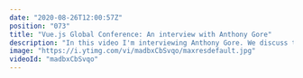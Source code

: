 ```yaml
---
date: "2020-08-26T12:00:57Z"
position: "073"
title: "Vue.js Global Conference: An interview with Anthony Gore"
description: "In this video I'm interviewing Anthony Gore. We discuss talk about Vue 3 for Vue 2 developers. Furthermore we dive into how he started is famous newsletter and how he manages to monetize his efforts for the our Vue community.\n\nAnthony's newsletter has been my go-to for years so I'm super excited about the fact I got to interview him!\n\nThis video is made in collaboration with the Vue.js Global conference. \nMore details here: https://vuejs.amsterdam \n\nFollow Anthony here:\nhttps://twitter.com/anthonygore\nhttps://twitter.com/vuejsdevelopers\nhttps://vuejsdevelopers.com/\n\nFollow me here:\nWebsite: https://timbenniks.dev/\nTwitter: https://twitter.com/timbenniks\nGithub: https://github.com/timbenniks\n\n#interview #timbenniks #vuejsglobal"
image: "https://i.ytimg.com/vi/madbxCbSvqo/maxresdefault.jpg"
videoId: "madbxCbSvqo"
---
```


